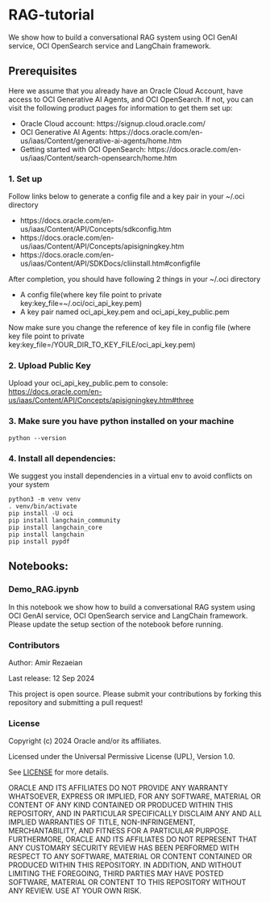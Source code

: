 # RAG-tutorial
We show how to build a conversational RAG system using OCI GenAI service, OCI OpenSearch service and LangChain framework.

## Prerequisites

Here we assume that you already have an Oracle Cloud Account, have access to OCI Generative AI Agents, and OCI OpenSearch. 
If not, you can visit the following product pages for information to get them set up:
<ul><li> Oracle Cloud account: https://signup.cloud.oracle.com/ </li>
<li> OCI Generative AI Agents: https://docs.oracle.com/en-us/iaas/Content/generative-ai-agents/home.htm </li>
<li> Getting started with OCI OpenSearch: https://docs.oracle.com/en-us/iaas/Content/search-opensearch/home.htm </li>
</ul>

### 1. Set up

Follow links below to generate a config file and a key pair in your ~/.oci directory
<ul><li> https://docs.oracle.com/en-us/iaas/Content/API/Concepts/sdkconfig.htm </li>
<li> https://docs.oracle.com/en-us/iaas/Content/API/Concepts/apisigningkey.htm </li>
<li> https://docs.oracle.com/en-us/iaas/Content/API/SDKDocs/cliinstall.htm#configfile </li>
</ul>
After completion, you should have following 2 things in your ~/.oci directory 
<ul><li> A config file(where key file point to private key:key_file=~/.oci/oci_api_key.pem) </li>
<li> A key pair named oci_api_key.pem and oci_api_key_public.pem </li>
</ul>    

Now make sure you change the reference of key file in config file (where key file point to private key:key_file=/YOUR_DIR_TO_KEY_FILE/oci_api_key.pem)

### 2. Upload Public Key

Upload your oci_api_key_public.pem to console: https://docs.oracle.com/en-us/iaas/Content/API/Concepts/apisigningkey.htm#three


### 3. Make sure you have python installed on your machine
```
python --version
```
 
### 4. Install all dependencies:

We suggest you install dependencies in a virtual env to avoid conflicts on your system
```
python3 -m venv venv
. venv/bin/activate
pip install -U oci
pip install langchain_community
pip install langchain_core
pip install langchain
pip install pypdf
```

## Notebooks:

### Demo_RAG.ipynb

In this notebook we show how to build a conversational RAG system using OCI GenAI service, OCI OpenSearch service and LangChain framework. 
Please update the setup section of the notebook before running. 


### Contributors

Author: Amir Rezaeian

Last release: 12 Sep 2024

This project is open source. Please submit your contributions by forking this repository and submitting a pull request!  

### License

Copyright (c) 2024 Oracle and/or its affiliates.

Licensed under the Universal Permissive License (UPL), Version 1.0.

See [LICENSE](LICENSE) for more details.

ORACLE AND ITS AFFILIATES DO NOT PROVIDE ANY WARRANTY WHATSOEVER, EXPRESS OR IMPLIED, FOR ANY SOFTWARE, MATERIAL OR CONTENT OF ANY KIND CONTAINED OR PRODUCED WITHIN THIS REPOSITORY, AND IN PARTICULAR SPECIFICALLY DISCLAIM ANY AND ALL IMPLIED WARRANTIES OF TITLE, NON-INFRINGEMENT, MERCHANTABILITY, AND FITNESS FOR A PARTICULAR PURPOSE.  FURTHERMORE, ORACLE AND ITS AFFILIATES DO NOT REPRESENT THAT ANY CUSTOMARY SECURITY REVIEW HAS BEEN PERFORMED WITH RESPECT TO ANY SOFTWARE, MATERIAL OR CONTENT CONTAINED OR PRODUCED WITHIN THIS REPOSITORY. IN ADDITION, AND WITHOUT LIMITING THE FOREGOING, THIRD PARTIES MAY HAVE POSTED SOFTWARE, MATERIAL OR CONTENT TO THIS REPOSITORY WITHOUT ANY REVIEW. USE AT YOUR OWN RISK.
